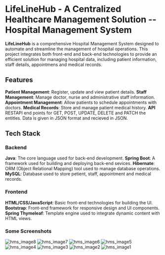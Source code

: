 # LifeLineHub - A Centralized Healthcare Management Solution -- Hospital Management System 

**LifeLineHub** is a comprehensive Hospital Management System designed to automate and streamline the management of hospital operations. This project integrates both front-end and back-end technologies to provide an efficient solution for managing hospital data, including patient information, staff details, appointmens and medical records.

## Features
**Patient Management**: Register, update and view patient details.
**Staff Management**: Manage doctor, nurse and administrative staff information.
**Appointment Management**: Allow patients to schedule appointments with doctors.
**Medical Records**: Store and manage patient medical history.
**API** RESTAPI end points for GET, POST, UPDATE, DELETE and PATCH the entitles. 
Data is given in JSON format and recieved in JSON.

## Tech Stack
### Backend
**Java**: The core language used for back-end development.
**Spring Boot**: A framework used for building and deploying back-end sevices.
**Hibernate**: ORM (Object Relational Mapping) tool used to manage database operations.
**MySQL**: Database used to store petient, staff, appointment and medical records.

### Frontend
**HTML/CSS/JavaScript**: Basic front-end technologies for building the UI.
**Bootstrap**: Front-end framework for responsive design and UI components.
**Spring Thymeleaf**: Template engine used to integrate dynamic content with HTML views.

### Some Screenshots
![hms_image8](https://github.com/user-attachments/assets/5608fb1b-7bf0-4d28-a5c8-22052be479af)
![hms_image7](https://github.com/user-attachments/assets/d8a00285-cd32-4d9a-b62e-31be67b64650)
![hms_image6](https://github.com/user-attachments/assets/ffd463b6-16c7-4491-a800-c23bfc9333f5)
![hms_image5](https://github.com/user-attachments/assets/c2b57181-abc2-446e-92f9-38fb25c5a1eb)
![hms_image4](https://github.com/user-attachments/assets/79465895-06d7-4107-a53b-85ba6da8345f)
![hms_image3](https://github.com/user-attachments/assets/d27991b7-39e6-4968-988d-e0f9827f57b6)
![hms_image2](https://github.com/user-attachments/assets/122c9c3b-37dc-4c0b-873e-a189f1cc76ca)
![hms_image1](https://github.com/user-attachments/assets/ff8dd84b-95c3-40d7-8092-60c6dca60ae0)


